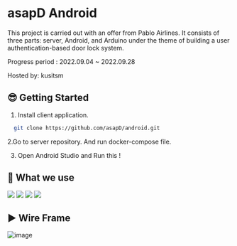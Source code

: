 # asapD Android

This project is carried out with an offer from Pablo Airlines. It consists of three parts: server, Android, and Arduino under the theme of building a user authentication-based door lock system.

Progress period : 2022.09.04 ~ 2022.09.28

Hosted by: kusitsm

## 😎 Getting Started

1. Install client application.

```` bash
  git clone https://github.com/asapD/android.git
````

2.Go to server repository. And run docker-compose file.

3. Open Android Studio and Run this !

## 🧾 What we use

<img src="https://img.shields.io/badge/Java-3776AB?style=for-the-badge&logo=Java&logoColor=white"> <img src="https://img.shields.io/badge/Android Studio-3DDC84?style=for-the-badge&logo=Android Studio&logoColor=white"> <img src="https://img.shields.io/badge/Figma-F24E1E?style=for-the-badge&logo=Figma&logoColor=white"> <img src="https://img.shields.io/badge/Retrofit2-EA4335?style=for-the-badge&logo=Retrofit2&logoColor=white">

## ▶️ Wire Frame

![image](https://user-images.githubusercontent.com/61505572/193398836-5175642b-3f21-4dcf-baff-601396702856.png)
